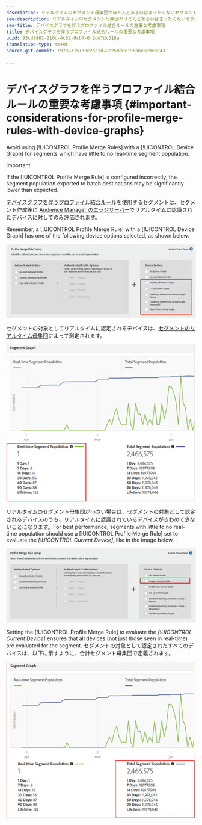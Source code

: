 ```yaml
---
description: リアルタイムのセグメント母集団がほとんどあるいはまったくないセグメントには、デバイスグラフを伴うプロファイル結合ルールを使用しないでください。
seo-description: リアルタイムのセグメント母集団がほとんどあるいはまったくないセグメントには、デバイスグラフを伴うプロファイル結合ルールを使用しないでください。
seo-title: デバイスグラフを伴うプロファイル結合ルールの重要な考慮事項
title: デバイスグラフを伴うプロファイル結合ルールの重要な考慮事項
uuid: 93cd8861-210d-4c52-9cb7-6f2dd7dc018a
translation-type: tm+mt
source-git-commit: c9737315132e2ae7d72c250d8c196abe8d9e0e43

---
```



# デバイスグラフを伴うプロファイル結合ルールの重要な考慮事項 {#important-considerations-for-profile-merge-rules-with-device-graphs}

Avoid using [!UICONTROL Profile Merge Rules] with a [!UICONTROL Device Graph] for segments which have little to no real-time segment population.

>[!IMPORTANT]
>
>If the [!UICONTROL Profile Merge Rule] is configured incorrectly, the segment population exported to batch destinations may be significantly lower than expected.

[デバイスグラフを伴うプロファイル結合ルール](../../features/profile-merge-rules/merge-rule-targeting-options.md#device-graph-options)を使用するセグメントは、セグメント作成後に [Audience Manager のエッジサーバー](../../reference/system-components/components-edge.md)でリアルタイムに認識されたデバイスに対してのみ評価されます。

Remember, a [!UICONTROL Profile Merge Rule] with a [!UICONTROL Device Graph] has one of the following device options selected, as shown below.

![](assets/pmr-considerations-1.png)

セグメントの対象としてリアルタイムに認定されるデバイスは、[セグメントのリアルタイム母集団](../../features/segments/segment-builder-data.md#segment-populations)によって測定されます。

![](assets/pmr-considerations-2.png)

リアルタイムのセグメント母集団が小さい場合は、セグメントの対象として認定されるデバイスのうち、リアルタイムに認識されているデバイスがきわめて少ないことになります。For best performance, segments with little to no real-time population should use a [!UICONTROL Profile Merge Rule] set to evaluate the *[!UICONTROL Current Device]*, like in the image below.

![](assets/pmr-considerations-3.png)

Setting the [!UICONTROL Profile Merge Rule] to evaluate the *[!UICONTROL Current Device]* ensures that all devices (not just those seen in real-time) are evaluated for the segment. セグメントの対象として認定されたすべてのデバイスは、以下に示すように、合計セグメント母集団で定義されます。

![](assets/pmr-considerations-4.png)
